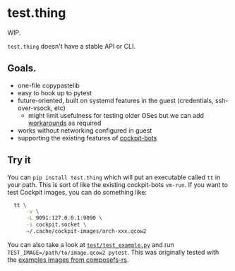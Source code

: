 # test.thing

WIP.

`test.thing` doesn't have a stable API or CLI.

## Goals.

 - one-file copypastelib
 - easy to hook up to pytest
 - future-oriented, built on systemd features in the guest (credentials, ssh-over-vsock, etc)
   - might limit usefulness for testing older OSes but we can add
     [workarounds](workarounds/) as required
 - works without networking configured in guest
 - supporting the existing features of [cockpit-bots](https://github.com/cockpit-project/bots)

## Try it

You can `pip install test.thing` which will put an executable called `tt` in
your path.  This is sort of like the existing cockpit-bots `vm-run`.  If you
want to test Cockpit images, you can do something like:

```sh
  tt \
      -v \
      -L 9091:127.0.0.1:9090 \
      -s cockpit.socket \
      ~/.cache/cockpit-images/arch-xxx.qcow2
```

You can also take a look at [`test/test_example.py`](test/test_example.py) and
run `TEST_IMAGE=/path/to/image.qcow2 pytest`.  This was originally tested with
the [examples images from
composefs-rs](https://github.com/containers/composefs-rs/tree/main/examples).
